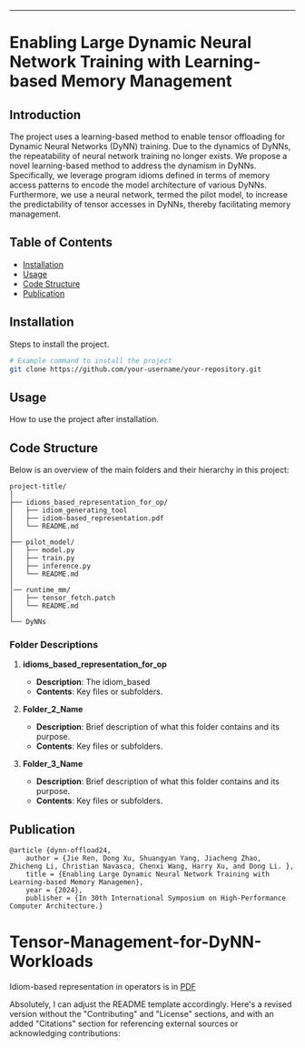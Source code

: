 ---

# Enabling Large Dynamic Neural Network Training with Learning-based Memory Management

## Introduction
The project uses a learning-based method to enable tensor offloading for Dynamic Neural Networks (DyNN) training. Due to the dynamics of DyNNs, the repeatability of neural network training no longer exists. We propose a novel learning-based method to address the dynamism in DyNNs. Specifically, we leverage program idioms defined in terms of memory access patterns to encode the model architecture of various DyNNs. Furthermore, we use a neural network, termed the pilot model, to increase the predictability of tensor accesses in DyNNs, thereby facilitating memory management.



## Table of Contents
- [Installation](#installation)
- [Usage](#usage)
- [Code Structure](#code-structure)
- [Publication](#publication)

## Installation
Steps to install the project.

```bash
# Example command to install the project
git clone https://github.com/your-username/your-repository.git
```

## Usage
How to use the project after installation.

## Code Structure
Below is an overview of the main folders and their hierarchy in this project:

```
project-title/
│
├── idioms_based_representation_for_op/
│   ├── idiom_generating_tool
│   ├── idiom-based_representation.pdf
│   └── README.md
│
├── pilot_model/
│   ├── model.py
│   ├── train.py
│   ├── inference.py
│   └── README.md
│
│── runtime_mm/
│   ├── tensor_fetch.patch
│   └── README.md
│
└── DyNNs
```

### Folder Descriptions
1. **idioms_based_representation_for_op**
   - **Description**: The idiom_based 
   - **Contents**: Key files or subfolders.

2. **Folder_2_Name**
   - **Description**: Brief description of what this folder contains and its purpose.
   - **Contents**: Key files or subfolders.

3. **Folder_3_Name**
   - **Description**: Brief description of what this folder contains and its purpose.
   - **Contents**: Key files or subfolders.

## Publication
```
@article {dynn-offload24,
	author = {Jie Ren, Dong Xu, Shuangyan Yang, Jiacheng Zhao, Zhicheng Li, Christian Navasca, Chenxi Wang, Harry Xu, and Dong Li. },
	title = {Enabling Large Dynamic Neural Network Training with Learning-based Memory Managemen},
	year = {2024},
	publisher = {In 30th International Symposium on High-Performance Computer Architecture.}
```


# Tensor-Management-for-DyNN-Workloads

Idiom-based representation in operators is in [PDF](idiom-based_representation.pdf)


Absolutely, I can adjust the README template accordingly. Here's a revised version without the "Contributing" and "License" sections, and with an added "Citations" section for referencing external sources or acknowledging contributions:
